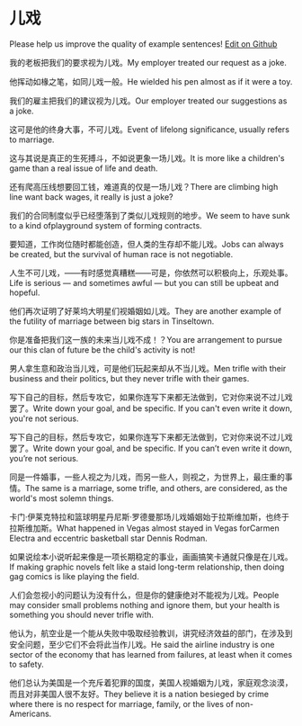 # 儿戏

Please help us improve the quality of example sentences! [Edit on Github](https://github.com/jiyushe/jiyu-example-sentence-source/blob/main/chinese/erxi_1.md)

<p><span class="chinese">我的老板把我们的要求视为儿戏。</span><span class="english">My employer treated our request as a joke.</span></p>

<p><span class="chinese">他挥动如椽之笔，如同儿戏一般。</span><span class="english">He wielded his pen almost as if it were a toy.</span></p>

<p><span class="chinese">我们的雇主把我们的建议视为儿戏。</span><span class="english">Our employer treated our suggestions as a joke.</span></p>

<p><span class="chinese">这可是他的终身大事，不可儿戏。</span><span class="english">Event of lifelong significance, usually refers to marriage.</span></p>

<p><span class="chinese">这与其说是真正的生死搏斗，不如说更象一场儿戏。</span><span class="english">It is more like a children's game than a real issue of life and death.</span></p>

<p><span class="chinese">还有爬高压线想要回工钱，难道真的仅是一场儿戏？</span><span class="english">There are climbing high line want back wages, it really is just a joke?</span></p>

<p><span class="chinese">我们的合同制度似乎已经堕落到了类似儿戏规则的地步。</span><span class="english">We seem to have sunk to a kind ofplayground system of forming contracts.</span></p>

<p><span class="chinese">要知道，工作岗位随时都能创造，但人类的生存却不能儿戏。</span><span class="english">Jobs can always be created, but the survival of human race is not negotiable.</span></p>

<p><span class="chinese">人生不可儿戏，——有时感觉真糟糕——可是，你依然可以积极向上，乐观处事。</span><span class="english">Life is serious — and sometimes awful — but you can still be upbeat and hopeful.</span></p>

<p><span class="chinese">他们再次证明了好莱坞大明星们视婚姻如儿戏。</span><span class="english">They are another example of the futility of marriage between big stars in Tinseltown.</span></p>

<p><span class="chinese">你是准备把我们这一族的未来当儿戏不成！？</span><span class="english">You are arrangement to pursue our this clan of future be the child's activity is not!</span></p>

<p><span class="chinese">男人拿生意和政治当儿戏，可是他们玩起来却从不当儿戏。</span><span class="english">Men trifle with their business and their politics, but they never trifle with their games.</span></p>

<p><span class="chinese">写下自己的目标，然后专攻它，如果你连写下来都无法做到，它对你来说不过儿戏罢了。</span><span class="english">Write down your goal, and be specific. If you can't even write it down, you're not serious.</span></p>

<p><span class="chinese">写下自己的目标，然后专攻它，如果你连写下来都无法做到，它对你来说不过儿戏罢了。</span><span class="english">Write down your goal, and be specific. If you can’t even write it down, you’re not serious.</span></p>

<p><span class="chinese">同是一件婚事，一些人视之为儿戏，而另一些人，则视之，为世界上，最庄重的事情。</span><span class="english">The same is a marriage, some trifle, and others, are considered, as the world's most solemn things.</span></p>

<p><span class="chinese">卡门·伊莱克特拉和篮球明星丹尼斯·罗德曼那场儿戏婚姻始于拉斯维加斯，也终于拉斯维加斯。</span><span class="english">What happened in Vegas almost stayed in Vegas forCarmen Electra and eccentric basketball star Dennis Rodman.</span></p>

<p><span class="chinese">如果说绘本小说听起来像是一项长期稳定的事业，画画搞笑卡通就只像是在儿戏。</span><span class="english">If making graphic novels felt like a staid long-term relationship, then doing gag comics is like playing the field.</span></p>

<p><span class="chinese">人们会忽视小的问题认为没有什么，但是你的健康绝对不能视为儿戏。</span><span class="english">People may consider small problems nothing and ignore them, but your health is something you should never trifle with.</span></p>

<p><span class="chinese">他认为，航空业是一个能从失败中吸取经验教训，讲究经济效益的部门，在涉及到安全问题，至少它们不会将此当作儿戏。</span><span class="english">He said the airline industry is one sector of the economy that has learned from failures, at least when it comes to safety.</span></p>

<p><span class="chinese">他们总认为美国是一个充斥着犯罪的国度，美国人视婚姻为儿戏，家庭观念淡漠，而且对非美国人很不友好。</span><span class="english">They believe it is a nation besieged by crime where there is no respect for marriage, family, or the lives of non-Americans.</span></p>

